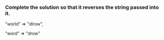 ### Complete the solution so that it reverses the string passed into it.

"world"  =>  "dlrow",


"word"   =>  "drow"
